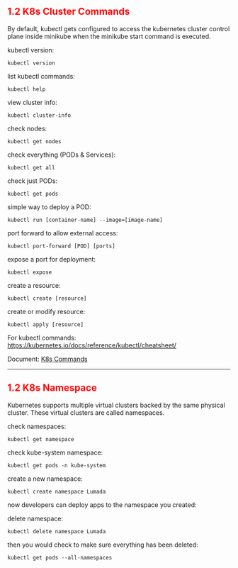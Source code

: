 ## <font color='red'> 1.2 K8s Cluster Commands</font>

By default, kubectl gets configured to access the kubernetes cluster control plane inside minikube when the minikube start command is executed.

kubectl version:
```
kubectl version
```
list kubectl commands:
```
kubectl help
```
view cluster info:
```
kubectl cluster-info
```
check nodes:
```
kubectl get nodes
```
check everything (PODs & Services):
```
kubectl get all
```
check just PODs:
```
kubectl get pods
```
simple way to deploy a POD:
```
kubectl run [container-name] --image=[image-name]
```
port forward to allow external access:
```
kubectl port-forward [POD] [ports]
```
expose a port for deployment:
```
kubectl expose
```
create a resource:
```
kubectl create [resource]
```
create or modify resource:
```
kubectl apply [resource]
```

For kubectl commands: https://kubernetes.io/docs/reference/kubectl/cheatsheet/

Document: <a href="./K8s Commands.docx" target="_top">K8s Commands</a>

---

## <font color='red'> 1.2 K8s Namespace </font>

Kubernetes supports multiple virtual clusters backed by the same physical cluster. These virtual clusters are called namespaces.

check namespaces:
```
kubectl get namespace
```
check kube-system namespace:
```
kubectl get pods -n kube-system
```
create a new namespace:
```
kubectl create namespace Lumada
```
now developers can deploy apps to the namespace you created:

delete namespace:

```
kubectl delete namespace Lumada
```
then you would check to make sure everything has been deleted:
```
kubectl get pods --all-namespaces
```
